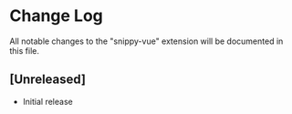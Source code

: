 # Change Log

All notable changes to the "snippy-vue" extension will be documented in this file.

## [Unreleased]

- Initial release
